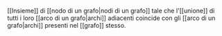 [[Insieme]] di [[nodo di un grafo|nodi di un grafo]] tale che l'[[unione]] di tutti i loro [[arco di un grafo|archi]] adiacenti coincide con gli [[arco di un grafo|archi]] presenti nel [[grafo]] stesso.
